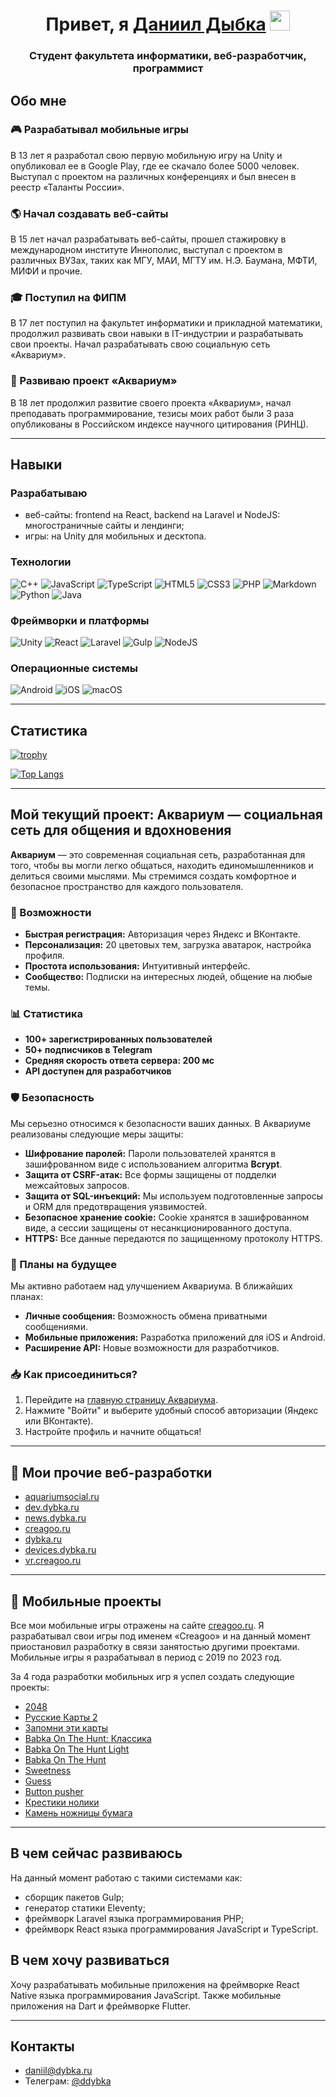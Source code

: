 <h1 align="center">Привет, я <a href="https://dybka.ru" target="_blank">Даниил Дыбка</a> 
<img src="https://github.com/blackcater/blackcater/raw/main/images/Hi.gif" height="32" width="32" /></h1>
<h3 align="center">Студент факультета информатики, веб-разработчик, программист</h3>

## Обо мне

### 🎮 Разрабатывал мобильные игры

В 13 лет я разработал свою первую мобильную игру на Unity и опубликовал ее в Google Play, где ее скачало более 5000 человек. Выступал с проектом на различных конференциях и был внесен в реестр «Таланты России».

### 🌎 Начал создавать веб-сайты

В 15 лет начал разрабатывать веб-сайты, прошел стажировку в международном институте Иннополис, выступал с проектом в различных ВУЗах, таких как МГУ, МАИ, МГТУ им. Н.Э. Баумана, МФТИ, МИФИ и прочие. 

### 🎓 Поступил на ФИПМ

В 17 лет поступил на факультет информатики и прикладной математики, продолжил развивать свои навыки в IT-индустрии и разрабатывать свои проекты. Начал разрабатывать свою социальную сеть «Аквариум».

### 🐠 Развиваю проект «Аквариум»

В 18 лет продолжил развитие своего проекта «Аквариум», начал преподавать программирование, тезисы моих работ были 3 раза опубликованы в Российском индексе научного цитирования (РИНЦ).

---

## Навыки

### Разрабатываю

- веб-сайты: frontend на React, backend на Laravel и NodeJS: многостраничные сайты и лендинги;
- игры: на Unity для мобильных и десктопа.

### Технологии

![C++](https://img.shields.io/badge/c++-%2300599C.svg?style=for-the-badge&logo=c%2B%2B&logoColor=white)
![JavaScript](https://img.shields.io/badge/javascript-%23323330.svg?style=for-the-badge&logo=javascript&logoColor=%23F7DF1E)
![TypeScript](https://img.shields.io/badge/typescript-%23007ACC.svg?style=for-the-badge&logo=typescript&logoColor=white)
![HTML5](https://img.shields.io/badge/html5-%23E34F26.svg?style=for-the-badge&logo=html5&logoColor=white)
![CSS3](https://img.shields.io/badge/css3-%231572B6.svg?style=for-the-badge&logo=css3&logoColor=white)
![PHP](https://img.shields.io/badge/php-%23777BB4.svg?style=for-the-badge&logo=php&logoColor=white)
![Markdown](https://img.shields.io/badge/markdown-%23000000.svg?style=for-the-badge&logo=markdown&logoColor=white)
![Python](https://img.shields.io/badge/python-3670A0?style=for-the-badge&logo=python&logoColor=ffdd54)
![Java](https://img.shields.io/badge/java-%23ED8B00.svg?style=for-the-badge&logo=openjdk&logoColor=white)

### Фреймворки и платформы

![Unity](https://img.shields.io/badge/unity-%23000000.svg?style=for-the-badge&logo=unity&logoColor=white)
![React](https://img.shields.io/badge/react-%2320232a.svg?style=for-the-badge&logo=react&logoColor=%2361DAFB)
![Laravel](https://img.shields.io/badge/laravel-%23FF2D20.svg?style=for-the-badge&logo=laravel&logoColor=white)
![Gulp](https://img.shields.io/badge/GULP-%23CF4647.svg?style=for-the-badge&logo=gulp&logoColor=white)
![NodeJS](https://img.shields.io/badge/node.js-6DA55F?style=for-the-badge&logo=node.js&logoColor=white)

### Операционные системы

![Android](https://img.shields.io/badge/Android-3DDC84?style=for-the-badge&logo=android&logoColor=white)
![iOS](https://img.shields.io/badge/iOS-000000?style=for-the-badge&logo=ios&logoColor=white)
![macOS](https://img.shields.io/badge/macos-000000?style=for-the-badge&logo=macos&logoColor=F0F0F0)

---

## Статистика

[![trophy](https://github-profile-trophy.vercel.app/?username=danyabooba)](https://github.com/danyabooba/github-profile-trophy)

[![Top Langs](https://github-readme-stats.vercel.app/api/top-langs/?username=danyabooba&layout=compact)](https://github.com/anuraghazra/github-readme-stats)

---

## Мой текущий проект: Аквариум — социальная сеть для общения и вдохновения

**Аквариум** — это современная социальная сеть, разработанная для того, чтобы вы могли легко общаться, находить единомышленников и делиться своими мыслями. Мы стремимся создать комфортное и безопасное пространство для каждого пользователя.

### 🚀 Возможности
- **Быстрая регистрация:** Авторизация через Яндекс и ВКонтакте.
- **Персонализация:** 20 цветовых тем, загрузка аватарок, настройка профиля.
- **Простота использования:** Интуитивный интерфейс.
- **Сообщество:** Подписки на интересных людей, общение на любые темы.

### 📊 Статистика
- **100+ зарегистрированных пользователей**
- **50+ подписчиков в Telegram**
- **Средняя скорость ответа сервера: 200 мс**
- **API доступен для разработчиков**

### 🛡️ Безопасность
Мы серьезно относимся к безопасности ваших данных. В Аквариуме реализованы следующие меры защиты:

- **Шифрование паролей:** Пароли пользователей хранятся в зашифрованном виде с использованием алгоритма **Bcrypt**.
- **Защита от CSRF-атак:** Все формы защищены от подделки межсайтовых запросов.
- **Защита от SQL-инъекций:** Мы используем подготовленные запросы и ORM для предотвращения уязвимостей.
- **Безопасное хранение cookie:** Cookie хранятся в зашифрованном виде, а сессии защищены от несанкционированного доступа.
- **HTTPS:** Все данные передаются по защищенному протоколу HTTPS.

### 🔮 Планы на будущее
Мы активно работаем над улучшением Аквариума. В ближайших планах:
- **Личные сообщения:** Возможность обмена приватными сообщениями.
- **Мобильные приложения:** Разработка приложений для iOS и Android.
- **Расширение API:** Новые возможности для разработчиков.

### 📥 Как присоединиться?
1. Перейдите на [главную страницу Аквариума](https://aquariumsocial.ru).
2. Нажмите "Войти" и выберите удобный способ авторизации (Яндекс или ВКонтакте).
3. Настройте профиль и начните общаться!

---

## 🤩 Мои прочие веб-разработки

- [aquariumsocial.ru](https://aquariumsocial.ru)
- [dev.dybka.ru](https://dev.dybka.ru)
- [news.dybka.ru](https://news.dybka.ru)
- [creagoo.ru](https://creagoo.ru)
- [dybka.ru](https://dybka.ru)
- [devices.dybka.ru](https://devices.dybka.ru)
- [vr.creagoo.ru](https://vr.creagoo.ru)

---

## 👾 Мобильные проекты

Все мои мобильные игры отражены на сайте [creagoo.ru](https://creagoo.ru). Я разрабатывал свои игры под именем «Creagoo» и на данный момент приостановил разработку в связи занятостью другими проектами. Мобильные игры я разрабатывал в период с 2019 по 2023 год. 

За 4 года разработки мобильных игр я успел создать следующие проекты:

- [2048](https://creagoo.ru/games/2048)
- [Русские Карты 2](https://creagoo.ru/games/russiancards2)
- [Запомни эти карты](https://creagoo.ru/games/rememberthesecards)
- [Babka On The Hunt: Классика](https://creagoo.ru/games/babkaonthehuntclassic)
- [Babka On The Hunt Light](https://creagoo.ru/games/babkaonthehuntlight)
- [Babka On The Hunt](https://creagoo.ru/games/babkaonthehunt)
- [Sweetness](https://creagoo.ru/games/sweetness)
- [Guess](https://creagoo.ru/games/guess)
- [Button pusher](https://creagoo.ru/games/buttonpusher)
- [Крестики нолики](https://creagoo.ru/games/tictactoe)
- [Камень ножницы бумага](https://creagoo.ru/games/rockpaperscissors)

---

## В чем сейчас развиваюсь

На данный момент работаю с такими системами как:

- сборщик пакетов Gulp;
- генератор статики Eleventy;
- фреймворк Laravel языка программирования PHP;
- фреймворк React языка программирования JavaScript и TypeScript.

## В чем хочу развиваться

Хочу разрабатывать мобильные приложения на фреймворке React Native языка программирования JavaScript. Также мобильные приложения на Dart и фреймворке Flutter.

---

## Контакты

- daniil@dybka.ru
- Телеграм: [@ddybka](https://ddybka.t.me)
